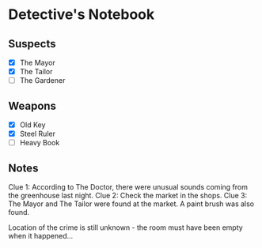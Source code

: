 # Detective's Notebook

## Suspects
- [X] The Mayor
- [X] The Tailor
- [ ] The Gardener

## Weapons
- [X] Old Key
- [X] Steel Ruler
- [ ] Heavy Book

## Notes
Clue 1: According to The Doctor, there were unusual sounds coming from the greenhouse last night.
Clue 2: Check the market in the shops.
Clue 3: The Mayor and The Tailor were found at the market. A paint brush was also found.

Location of the crime is still unknown - the room must have been empty when it happened...
